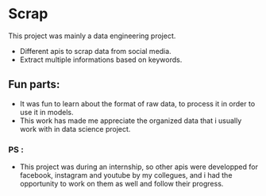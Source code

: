 # Scrap

This project was mainly a data engineering project.

- Different apis to scrap data from social media.
- Extract multiple informations based on keywords.
## Fun parts: 
- It was fun to learn about the format of raw data, to process it in order to use it in models. 
- This work has made me appreciate the organized data that i usually work with in data science project.
### PS :
- This project was during an internship, so other apis were developped for facebook, instagram and youtube by my collegues, and i had the opportunity to work on them as well and follow their progress.

